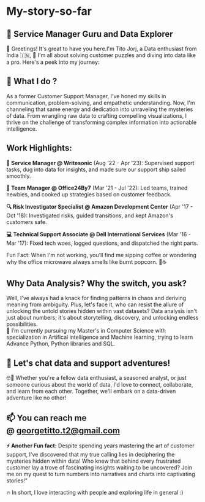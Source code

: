 # My-story-so-far

🚀 Service Manager Guru and Data Explorer
  ------

👋 Greetings! It's great to have you here.I'm Tito Jorj, a Data enthusiast from India 🇮🇳, 👋 I'm all about solving customer puzzles and diving into data like a pro. Here's a peek into my journey:

👀 What I do ?
  ------
As a former Customer Support Manager, I've honed my skills in communication, problem-solving, and empathetic understanding. Now, I'm channeling that same energy and dedication into unraveling the mysteries of data. From wrangling raw data to crafting compelling visualizations, I thrive on the challenge of transforming complex information into actionable intelligence.

  
Work Highlights:
  ------
**🎩 Service Manager @ Writesonic** (Aug '22 - Apr '23): Supervised support tasks, dug into data for insights, and made sure our support ship sailed smoothly.
<br>

**🌟 Team Manager @ Office24By7** (Mar '21 - Jul '22): Led teams, trained newbies, and cooked up strategies based on customer feedback.
<br>

**🔍 Risk Investigator Specialist @ Amazon Development Center** (Apr '17 - Oct '18): Investigated risks, guided transitions, and kept Amazon's customers safe.
<br>

**💻 Technical Support Associate @ Dell International Services** (Mar '16 - Mar '17): Fixed tech woes, logged questions, and dispatched the right parts.
<br>

Fun Fact: When I'm not working, you'll find me sipping coffee or wondering why the office microwave always smells like burnt popcorn. 🍿☕
<br>

Why Data Analysis? Why the switch, you ask?
  ------
Well, I've always had a knack for finding patterns in chaos and deriving meaning from ambiguity. Plus, let's face it, who can resist the allure of unlocking the untold stories hidden within vast datasets? Data analysis isn't just about numbers; it's about storytelling, discovery, and unlocking endless possibilities.
<br>
🌱 I’m currently pursuing my Master's in Computer Science with specialization in Artifical intelligence and Machine learning, trying to learn Advance Python, Python libraries and SQL.
<br>

💞️ Let's chat data and support adventures!
  ------
🤓💬 Whether you're a fellow data enthusiast, a seasoned analyst, or just someone curious about the world of data, I'd love to connect, collaborate, and learn from each other. Together, we'll embark on a data-driven adventure like no other!


📫 You can reach me @ georgetitto.t2@gmail.com
   ------

**⚡ Another Fun fact:** Despite spending years mastering the art of customer support, I've discovered that my true calling lies in deciphering the mysteries hidden within data! Who knew that behind every frustrated customer lay a trove of fascinating insights waiting to be uncovered? Join me on my quest to turn numbers into narratives and charts into captivating stories!"

🔥   In short, I love interacting with people and exploring life in general :)


